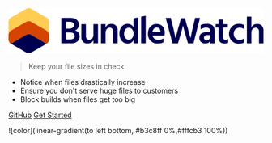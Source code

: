 <!-- _coverpage.md -->

![logo](_assets/logo-large.svg)

> Keep your file sizes in check

* Notice when files drastically increase
* Ensure you don't serve huge files to customers
* Block builds when files get too big

[GitHub](https://github.com/bundlesize/bundlesize)
[Get Started](#getting-started)

![color](linear-gradient(to left bottom, #b3c8ff 0%,#fffcb3 100%))
